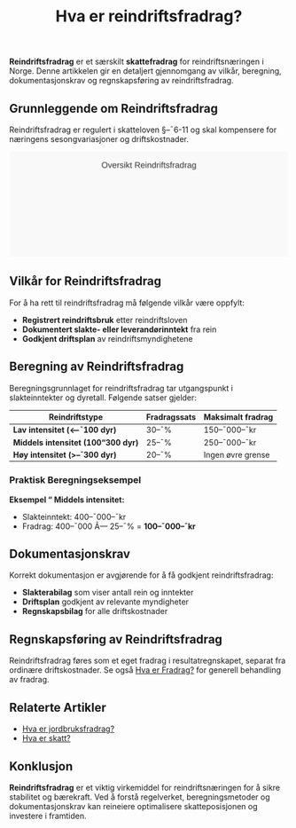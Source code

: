 ﻿---
title: "Hva er reindriftsfradrag?"
seoTitle: "Hva er reindriftsfradrag?"
description: '**Reindriftsfradrag** er et særskilt **skattefradrag** for reindriftsnæringen i Norge. Denne artikkelen gir en detaljert gjennomgang av vilkår, beregning, do...'
---

**Reindriftsfradrag** er et særskilt **skattefradrag** for reindriftsnæringen i Norge. Denne artikkelen gir en detaljert gjennomgang av vilkår, beregning, dokumentasjonskrav og regnskapsføring av reindriftsfradrag.

## Grunnleggende om Reindriftsfradrag

Reindriftsfradrag er regulert i skatteloven §–¯6-11 og skal kompensere for næringens sesongvariasjoner og driftskostnader.

![Reindriftsfradrag Oversikt](reindriftsfradrag-oversikt.svg)

## Vilkår for Reindriftsfradrag

For å ha rett til reindriftsfradrag må følgende vilkår være oppfylt:

* **Registrert reindriftsbruk** etter reindriftsloven
* **Dokumentert slakte- eller leverandørinntekt** fra rein
* **Godkjent driftsplan** av reindriftsmyndighetene

## Beregning av Reindriftsfradrag

Beregningsgrunnlaget for reindriftsfradrag tar utgangspunkt i slakteinntekter og dyretall. Følgende satser gjelder:

| Reindriftstype                       | Fradragssats | Maksimalt fradrag |
|--------------------------------------|--------------|-------------------|
| **Lav intensitet (<–¯100 dyr)**       | 30–¯%         | 150–¯000–¯kr        |
| **Middels intensitet (100“300 dyr)** | 25–¯%         | 250–¯000–¯kr        |
| **Høy intensitet (>–¯300 dyr)**       | 20–¯%         | Ingen øvre grense |

### Praktisk Beregningseksempel

**Eksempel “ Middels intensitet:**  
- Slakteinntekt: 400–¯000–¯kr  
- Fradrag: 400–¯000 Ã— 25–¯% = **100–¯000–¯kr**

## Dokumentasjonskrav

Korrekt dokumentasjon er avgjørende for å få godkjent reindriftsfradrag:

* **Slakterabilag** som viser antall rein og inntekter
* **Driftsplan** godkjent av relevante myndigheter
* **Regnskapsbilag** for alle driftskostnader

## Regnskapsføring av Reindriftsfradrag

Reindriftsfradrag føres som et eget fradrag i resultatregnskapet, separat fra ordinære driftskostnader. Se også [Hva er Fradrag?](/blogs/regnskap/hva-er-fradrag "Hva er Fradrag i Regnskap? Komplett Guide til Skattefradrag og Regnskapsføring") for generell behandling av fradrag.

## Relaterte Artikler

* [Hva er jordbruksfradrag?](/blogs/regnskap/hva-er-jordbruksfradrag "Hva er Jordbruksfradrag? Komplett Guide til Landbruksfradrag og Skattefordeler")
* [Hva er skatt?](/blogs/regnskap/hva-er-skatt "Hva er Skatt? Komplett Guide til Skatteregler i Norge")

## Konklusjon

**Reindriftsfradrag** er et viktig virkemiddel for reindriftsnæringen for å sikre stabilitet og bærekraft. Ved å forstå regelverket, beregningsmetoder og dokumentasjonskrav kan reineiere optimalisere skatteposisjonen og investere i framtiden.










